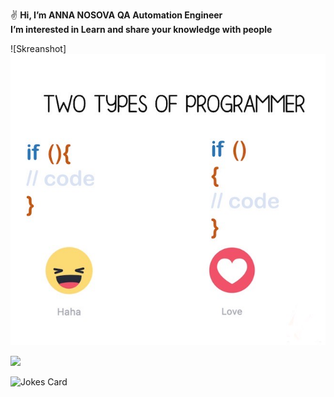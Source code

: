 ✌️ **Hi, I’m ANNA NOSOVA** 
  **QA Automation Engineer**   
  **I’m interested in Learn and share your knowledge with people**
  
![Skreanshot]![Image alt](https://github.com/annaelecconte/annaelecconte/blob/main/IMG_0934.jpg)




![](https://komarev.com/ghpvc/?username=annaelecconte)








[
](https://assets.pinterest.com/ext/embed.html?id=592082682284247832)









<img src="https://readme-jokes.vercel.app/api" alt="Jokes Card" />


















<!---
annaelecconte/annaelecconte is a ✨ special ✨ repository because its `README.md` (this file) appears on your GitHub profile.
You can click the Preview link to take a look at your changes.
--->





















